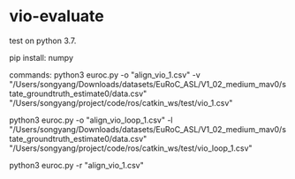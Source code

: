 # vio-evaluate

test on python 3.7.

pip install:
numpy

commands:
python3 euroc.py -o "align_vio_1.csv" -v "/Users/songyang/Downloads/datasets/EuRoC_ASL/V1_02_medium_mav0/state_groundtruth_estimate0/data.csv" "/Users/songyang/project/code/ros/catkin_ws/test/vio_1.csv"

python3 euroc.py -o "align_vio_loop_1.csv" -l "/Users/songyang/Downloads/datasets/EuRoC_ASL/V1_02_medium_mav0/state_groundtruth_estimate0/data.csv" "/Users/songyang/project/code/ros/catkin_ws/test/vio_loop_1.csv"

python3 euroc.py -r "align_vio_1.csv"
